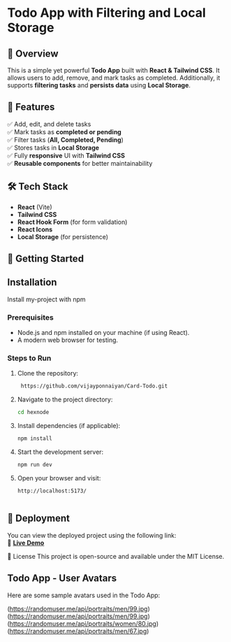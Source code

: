 # Todo App with Filtering and Local Storage

## 📌 Overview  
This is a simple yet powerful **Todo App** built with **React & Tailwind CSS**. It allows users to add, remove, and mark tasks as completed. Additionally, it supports **filtering tasks** and **persists data** using **Local Storage**.

## 🎯 Features  
✅ Add, edit, and delete tasks  
✅ Mark tasks as **completed or pending**  
✅ Filter tasks (**All, Completed, Pending**)  
✅ Stores tasks in **Local Storage**  
✅ Fully **responsive** UI with **Tailwind CSS**  
✅ **Reusable components** for better maintainability  

## 🛠️ Tech Stack  
- **React** (Vite)  
- **Tailwind CSS**  
- **React Hook Form** (for form validation)  
- **React Icons**  
- **Local Storage** (for persistence)  

## 🚀 Getting Started  

## Installation

Install my-project with npm
### Prerequisites
- Node.js and npm installed on your machine (if using React).
- A modern web browser for testing.
### Steps to Run
1. Clone the repository:
   ```bash
    https://github.com/vijayponnaiyan/Card-Todo.git
   ```
 
3. Navigate to the project directory:
   ```bash
   cd hexnode
   ```
4. Install dependencies (if applicable):
   ```bash
   npm install
   ```
5. Start the development server:
   ```bash
   npm run dev
   ```
6. Open your browser and visit:
   ```
   http://localhost:5173/
    
## 🚀 Deployment  
You can view the deployed project using the following link:  
🔗 **[Live Demo](https://card-todo.vercel.app/)**


📜 License
This project is open-source and available under the MIT License.


## Todo App - User Avatars  

Here are some sample avatars used in the Todo App:

(https://randomuser.me/api/portraits/men/99.jpg)  
(https://randomuser.me/api/portraits/men/99.jpg)  
(https://randomuser.me/api/portraits/women/80.jpg)  
(https://randomuser.me/api/portraits/men/67.jpg)  

